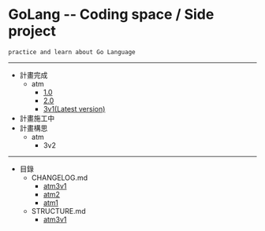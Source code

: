 # GoLang -- Coding space / Side project
    practice and learn about Go Language
------
* 計畫完成
    * atm
        * [1.0](https://github.com/gift-li/golang/blob/master/src/atm/atm1/main)
        * [2.0](https://github.com/gift-li/golang/blob/master/src/atm/atm2/main)
        * [3v1(Latest version)](https://github.com/gift-li/golang/blob/master/src/atm/atm3v1/main)
* 計畫施工中
* 計畫構思
    * atm
        * 3v2
------
* 目錄
    * CHANGELOG.md
        * [atm3v1](https://github.com/gift-li/golang/blob/master/src/atm/atm3v1/CHANGELOG.md)
        * [atm2](https://github.com/gift-li/golang/blob/master/src/atm/atm2/CHANGELOG.md)
        * [atm1](https://github.com/gift-li/golang/blob/master/src/atm/atm1/CHANGELOG.md)        
    * STRUCTURE.md
        * [atm3v1](https://github.com/gift-li/golang/blob/master/src/atm/atm3v1/STRUCTURE.md)
